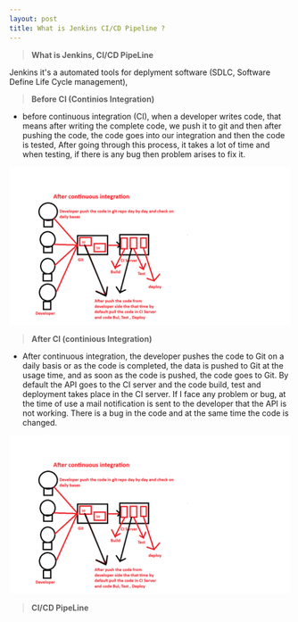 ```yaml
---
layout: post
title: What is Jenkins CI/CD Pipeline ?
---
```


> **What is Jenkins, CI/CD PipeLine**

Jenkins it's a automated tools for deplyment software (SDLC, Software Define Life Cycle management),

> **Before CI (Continios Integration)**

- before continuous integration (CI), when a developer writes code, that means after writing the complete code, we push it to git and then after pushing the code, the code goes into our integration and then the code is tested, After going through this process, it takes a lot of time and when testing, if there is any bug then problem arises to fix it.

![Befoure CI](../images/Ci.png)

> **After CI (continious Integration)**

- After continuous integration, the developer pushes the code to Git on a daily basis or as the code is completed, the data is pushed to Git at the usage time, and as soon as the code is pushed, the code goes to Git. By default the API goes to the CI server and the code build, test and deployment takes place in the CI server. If I face any problem or bug, at the time of use a mail notification is sent to the developer that the API is not working. There is a bug in the code and at the same time the code is changed.

![After CI](../images/After%20CI.png)

> **CI/CD PipeLine**

